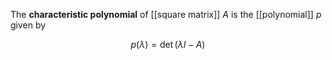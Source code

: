 The **characteristic polynomial** of [[square matrix]] $A$ is the [[polynomial]] $p$ given by

$$
p(\lambda) = \det(\lambda I - A)
$$